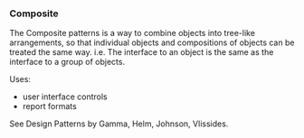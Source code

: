 ### Composite

The Composite patterns is a way to combine objects into tree-like arrangements,
so that individual objects and compositions of objects can be treated the same way.
i.e. The interface to an object is the same as the interface to a group of objects.

Uses:

-	user interface controls
-	report formats


See Design Patterns by Gamma, Helm, Johnson, Vlissides.